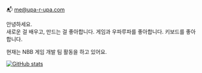 📬 me@upa-r-upa.com 

안녕하세요.  
새로운 걸 배우고, 만드는 걸 좋아합니다. 
게임과 우파루파를 좋아합니다. 키보드를 좋아합니다.

현재는 NBB 게임 개발 팀 활동을 하고 있어요.


[![GitHub stats](https://github-readme-stats.vercel.app/api?username=upa-r-upa)](https://github.com/upa-r-upa/github-readme-stats)
